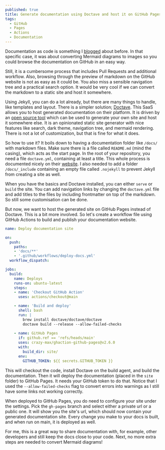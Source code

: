 ```yaml
---
published: true
title: Generate documentation using Doctave and host it on GitHub Pages
tags:
  - GitHub
  - Pages
  - Actions
  - Documentation
---
```

Documentation as code is something I [blogged](https://mindbyte.nl/2021/11/08/use-mermaid-diagrams-with-images-inside-your-documentation-using-github.html) about before. In that specific case, it was about converting Mermaid diagrams to images so you could browse the documentation on GitHub in an easy way.

Still, it is a cumbersome process that includes Pull Requests and additional workflow. Also, browsing through the preview of markdown on the GitHub website is not as easy as it could be. You also miss a sensible navigation tree and a practical search option. It would be very cool if we can convert the markdown to a static site and host it somewhere. 

Using Jekyll, you can do a lot already, but there are many things to handle, like templates and layout. There is a simpler solution; [Doctave](https://www.doctave.com/). This SaaS allows you to host generated documentation on their platform. It is driven by an [open source tool](https://github.com/Doctave/doctave) which can be used to generate your own site and host it somewhere else. It is an opinionated static site generator with nice features like search, dark theme, navigation tree, and mermaid rendering. There is not a lot of customization, but that is fine for what it does.

So how to use it? It boils down to having a documentation folder like `/docs/` with markdown files. Make sure there is a file called `README.md` (mind the casing), which acts as the start page. In the root of your repository, you need a file `doctave.yml`, containing at least a title. This whole process is documented nicely on their [website](https://cli.doctave.com/tutorial). I also needed to add a folder `/docs/_include` containing an empty file called `.nojekyll` to prevent Jekyll from creating a site as well.

When you have the basics and Doctave installed, you can either `serve` or `build` the site. You can add navigation links by changing the `doctave.yml` file and add titles to the files by including frontmatter on top of the markdown. So still some customisation can be done.

But now, we want to host the generated site on GitHub Pages instead of Doctave. This is a bit more involved. So let's create a workflow file using GitHub Actions to build and publish your documentation website.

```yaml
name: Deploy documentation site

on:
  push:
    paths:
    - 'docs/**'
    - '.github/workflows/deploy-docs.yml' 
  workflow_dispatch:

jobs:
  build:
    name: Deploys
    runs-on: ubuntu-latest
    steps:
    - name: 'Checkout GitHub Action'
      uses: actions/checkout@main

    - name: 'Build and deploy'
      shell: bash
      run: |
        brew install doctave/doctave/doctave
        doctave build --release --allow-failed-checks
        
    - name: GitHub Pages
      if: github.ref == 'refs/heads/main'
      uses: crazy-max/ghaction-github-pages@v2.6.0
      with:
        build_dir: site/
      env:
        GITHUB_TOKEN: ${{ secrets.GITHUB_TOKEN }}
```

This will checkout the code, install Doctave on the build agent, and build the documentation. Then it will deploy the documentation (placed in the `site` folder) to GitHub Pages. It needs your GitHub token to do that. Notice that I used the `--allow-failed-checks` flag to convert errors into warnings as I still have some links not working correctly. 

When deployed to GitHub Pages, you do need to configure your site under the settings. Pick the `gh-pages` branch and select either a private url or a public one. It will show you the site's url, which should now contain your generated documentation site. Every change you make to your docs is built, and when run on main, it is deployed as well.

For me, this is a great way to share documentation with, for example, other developers and still keep the docs close to your code. Next, no more extra steps are needed to convert Mermaid diagrams!